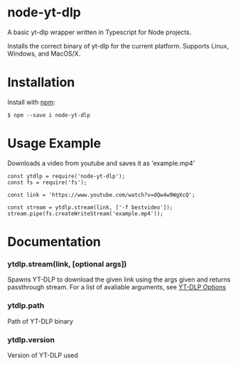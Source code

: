# node-yt-dlp
A basic yt-dlp wrapper written in Typescript for Node projects. 

Installs the correct binary of yt-dlp for the current platform. Supports Linux, Windows, and MacOS/X.

# Installation
Install with [npm](https://www.npmjs.com/):
```
$ npm --save i node-yt-dlp
```

# Usage Example
Downloads a video from youtube and saves it as 'example.mp4'
```
const ytdlp = require('node-yt-dlp');
const fs = require('fs');

const link = 'https://www.youtube.com/watch?v=dQw4w9WgXcQ';

const stream = ytdlp.stream(link, ['-f bestvideo']);
stream.pipe(fs.createWriteStream('example.mp4'));
```
# Documentation

### ytdlp.stream(link, [optional args])
Spawns YT-DLP to download the given link using the args given and returns passthrough stream.
For a list of avaliable arguments, see [YT-DLP Options](https://github.com/yt-dlp/yt-dlp/blob/master/README.md#usage-and-options)

### ytdlp.path
Path of YT-DLP binary

### ytdlp.version
Version of YT-DLP used
